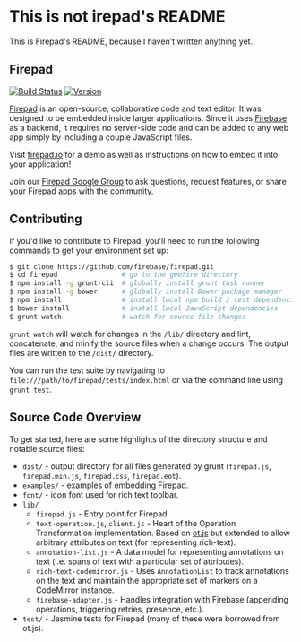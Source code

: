 # This is not irepad's README

This is Firepad's README, because I haven't written anything yet.

## Firepad

[![Build Status](https://travis-ci.org/firebase/firepad.svg?branch=master)](https://travis-ci.org/firebase/firepad)
[![Version](https://badge.fury.io/gh/firebase%2Ffirepad.svg)](http://badge.fury.io/gh/firebase%2Ffirepad)

[Firepad](http://www.firepad.io/) is an open-source, collaborative code and text editor. It was
designed to be embedded inside larger applications. Since it uses
[Firebase](https://www.firebase.com/?utm_source=firepad) as a backend, it requires no server-side
code and can be added to any web app simply by including a couple JavaScript files.

Visit [firepad.io](http://www.firepad.io/) for a demo as well as instructions on how to embed it
into your application!

Join our [Firepad Google Group](https://groups.google.com/forum/#!forum/firepad-io) to ask
questions, request features, or share your Firepad apps with the community.


## Contributing

If you'd like to contribute to Firepad, you'll need to run the following commands to get your
environment set up:

```bash
$ git clone https://github.com/firebase/firepad.git
$ cd firepad                # go to the geofire directory
$ npm install -g grunt-cli  # globally install grunt task runner
$ npm install -g bower      # globally install Bower package manager
$ npm install               # install local npm build / test dependencies
$ bower install             # install local JavaScript dependencies
$ grunt watch               # watch for source file changes
```

`grunt watch` will watch for changes in the `/lib/` directory and lint, concatenate, and minify the
source files when a change occurs. The output files are written to the `/dist/` directory.

You can run the test suite by navigating to `file:///path/to/firepad/tests/index.html` or via the
command line using `grunt test`.


## Source Code Overview

To get started, here are some highlights of the directory structure and notable source files:

* `dist/` - output directory for all files generated by grunt (`firepad.js`, `firepad.min.js`, `firepad.css`, `firepad.eot`).
* `examples/` - examples of embedding Firepad.
* `font/` - icon font used for rich text toolbar.
* `lib/`
    * `firepad.js` - Entry point for Firepad.
    * `text-operation.js`, `client.js` - Heart of the Operation Transformation implementation.  Based on
      [ot.js](https://github.com/Operational-Transformation/ot.js/) but extended to allow arbitrary
      attributes on text (for representing rich-text).
    * `annotation-list.js` - A data model for representing annotations on text (i.e. spans of text with a particular
      set of attributes).
    * `rich-text-codemirror.js` - Uses `AnnotationList` to track annotations on the text and maintain the appropriate
      set of markers on a CodeMirror instance.
    * `firebase-adapter.js` - Handles integration with Firebase (appending operations, triggering retries,
      presence, etc.).
* `test/` - Jasmine tests for Firepad (many of these were borrowed from ot.js).
